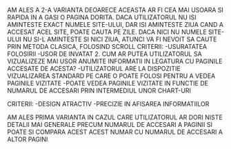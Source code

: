AM ALES A 2-A VARIANTA DEOARECE ACEASTA AR FI CEA MAI USOARA SI RAPIDA IN A GASI O PAGINA DORITA. DACA UTILIZATORUL NU ISI AMINTESTE EXACT NUMELE SITE-ULUI,
DAR ISI AMINTESTE ZIUA CAND A ACCESAT ACEL SITE, POATE CAUTA PE ZILE. DACA NICI NU NUMELE SITE-ULUI NU SI-L AMINTESTE SI NICI ZIUA, ATUNCI VA FI NEVOIT SA 
CAUTE PRIN METODA CLASICA, FOLOSIND SCROLL 
CRITERII:
 -USURATATEA FOLOSIRII 
-USOR DE  INVATAT
2. CUM AR PUTEA UTILIZATORUL SA VIZUALIZEZE MAI USOR ANUMITE INFORMATII IN LEGATURA CU PAGINILE ACCESATE DE ACESTA?
-UTILIZATORUL ARE LA DISPOZITIE VIZUALIZAREA STANDARD PE CARE O POATE FOLOSI PENTRU A VEDEA PAGINILE VIZITATE
-POATE VEDEA PAGINILE VIZITATE IN FUNCTIE DE NUMARUL DE ACCESARI PRIN INTERMEDIUL UNOR CHART-URI

CRITERII: 
-DESIGN ATRACTIV
 -PRECIZIE IN AFISAREA INFORMATIILOR

AM ALES PRIMA VARIANTA IN CAZUL CARE UTILIZATORUL AR DORI NISTE DETALII MAI GENERALE PRECUM NUMARUL DE ACCESARI A PAGINII SI POATE SI COMPARA ACEST ACEST NUMAR CU NUMARUL DE ACCESARI A ALTOR PAGINI  